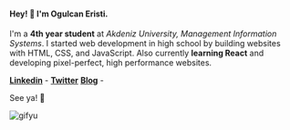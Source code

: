 #### Hey! 👋 I'm Ogulcan Eristi.

I'm a **4th year student** at *Akdeniz University, Management Information Systems*. I started web development in high school by building websites with HTML, CSS, and JavaScript. Also currently **learning React** and developing pixel-perfect, high performance websites.

**[Linkedin](https://www.linkedin.com/in/ogulcaneristi/)** - **[Twitter](https://twitter.com/ogulcaanX)** **[Blog](https://medium.com/@olcaneristi)** - 

See ya! 🤙

![gifyu](https://s7.gifyu.com/images/ezgif.com-gif-maker1573f56094d9a15f.gif)
